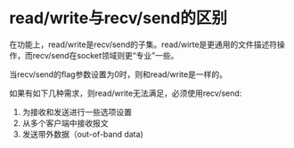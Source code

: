 # read/write与recv/send的区别

在功能上，read/write是recv/send的子集。read/wirte是更通用的文件描述符操作，而recv/send在socket领域则更“专业”一些。

当recv/send的flag参数设置为0时，则和read/write是一样的。

如果有如下几种需求，则read/write无法满足，必须使用recv/send:
1. 为接收和发送进行一些选项设置
2. 从多个客户端中接收报文
3. 发送带外数据（out-of-band data)


